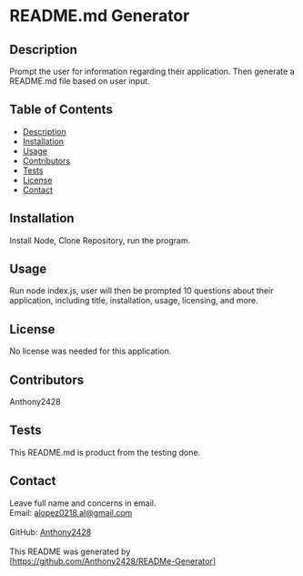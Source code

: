# README.md Generator
## Description
Prompt the user for information regarding their application. Then generate a README.md file based on user input. <br />
## Table of Contents
- [Description](#description)
- [Installation](#installation)
- [Usage](#usage)
- [Contributors](#contributors)
- [Tests](#tests)
- [License](#license)
- [Contact](#contact) <br />
## Installation
Install Node, Clone Repository, run the program. <br />
## Usage
Run node index.js, user will then be prompted 10 questions about their application, including title, installation, usage, licensing, and more. <br />
## License
No license was needed for this application. <br /> 
## Contributors
Anthony2428 <br />
## Tests
This README.md is product from the testing done.<br />
## Contact 
Leave full name and concerns in email.<br /> 
Email: alopez0218.al@gmail.com<br /><br />
GitHub: [Anthony2428](https://github.com/Anthony2428)<br />
<br />
This README was generated by [https://github.com/Anthony2428/READMe-Generator]